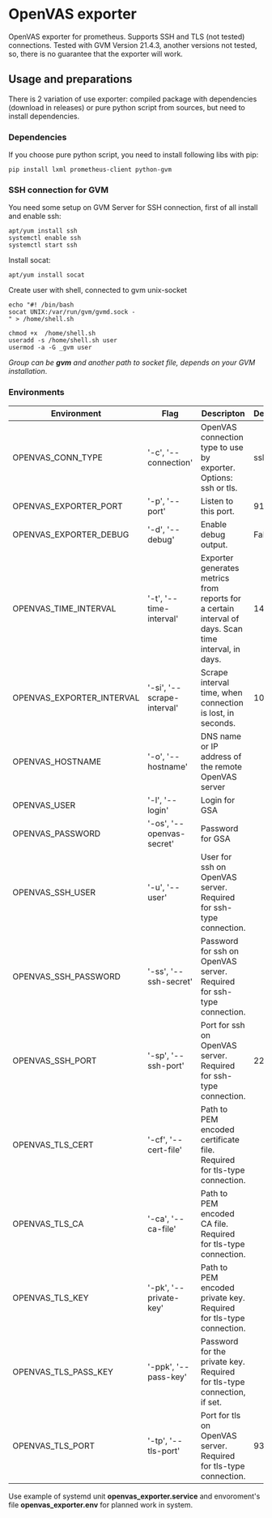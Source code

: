 # OpenVAS exporter
OpenVAS exporter for prometheus.
Supports SSH and TLS (not tested) connections. Tested with GVM Version 21.4.3, another versions not tested, so, there is no guarantee that the exporter will work.
## Usage and preparations
There is 2 variation of use exporter: compiled package with dependencies (download in releases) or pure python script from sources, but need to install dependencies.
### Dependencies
If you choose pure python script, you need to install following libs with pip:
```
pip install lxml prometheus-client python-gvm
```
### SSH connection for GVM
You need some setup on GVM Server for SSH connection, first of all install and enable ssh:
```
apt/yum install ssh
systemctl enable ssh
systemctl start ssh
```
Install socat:
``` 
apt/yum install socat
```
Create user with shell, connected to gvm unix-socket
```
echo "#! /bin/bash
socat UNIX:/var/run/gvm/gvmd.sock -
" > /home/shell.sh

chmod +x  /home/shell.sh
useradd -s /home/shell.sh user
usermod -a -G _gvm user
```
_Group can be **gvm** and another path to socket file, depends on your GVM installation_.

### Environments

Environment | Flag | Descripton | Default |
------------|------|------------|---------|
OPENVAS_CONN_TYPE | '-c', '--connection' | OpenVAS connection type to use by exporter. Options: ssh or tls. | ssh
OPENVAS_EXPORTER_PORT | '-p', '--port' | Listen to this port. | 9111
OPENVAS_EXPORTER_DEBUG | '-d', '--debug' | Enable debug output. | False
OPENVAS_TIME_INTERVAL | '-t', '--time-interval' | Exporter generates metrics from reports for a certain interval of days. Scan time interval, in days. | 14
OPENVAS_EXPORTER_INTERVAL | '-si', '--scrape-interval' | Scrape interval time, when connection is lost, in seconds. | 10
OPENVAS_HOSTNAME | '-o', '--hostname' | DNS name or IP address of the remote OpenVAS server |
OPENVAS_USER | '-l', '--login' | Login for GSA |
OPENVAS_PASSWORD | '-os', '--openvas-secret' | Password for GSA |
OPENVAS_SSH_USER | '-u', '--user' | User for ssh on OpenVAS server. Required for ssh-type connection. |
OPENVAS_SSH_PASSWORD | '-ss', '--ssh-secret' | Password for ssh on OpenVAS server. Required for ssh-type connection. |
OPENVAS_SSH_PORT | '-sp', '--ssh-port' | Port for ssh on OpenVAS server. Required for ssh-type connection. | 22
OPENVAS_TLS_CERT | '-cf', '--cert-file' | Path to PEM encoded certificate file. Required for tls-type connection. |
OPENVAS_TLS_CA | '-ca', '--ca-file' | Path to PEM encoded CA file. Required for tls-type connection. |
OPENVAS_TLS_KEY | '-pk', '--private-key' | Path to PEM encoded private key. Required for tls-type connection. | 
OPENVAS_TLS_PASS_KEY | '-ppk', '--pass-key' | Password for the private key. Required for tls-type connection, if set. |
OPENVAS_TLS_PORT | '-tp', '--tls-port' | Port for tls on OpenVAS server. Required for tls-type connection. | 9390

Use example of systemd unit __openvas_exporter.service__ and envoroment's file __openvas_exporter.env__ for planned work in system.




